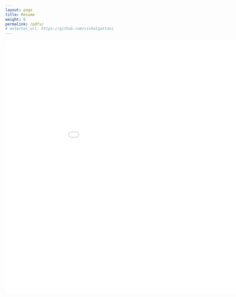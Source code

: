```yaml
---
layout: page
title: Resume
weight: 6
permalink: /pdfs/
# external_url: https://github.com/vishalgattani
---
```


<iframe src="/pdfs/Vishal_Gattani_CV.pdf" style="width:1000px; height:800px;" frameborder="0" allowfullscreen></iframe>

<!-- ![Vishal_Gattani_CV](/pdfs/Vishal_Gattani_CV.pdf) -->

